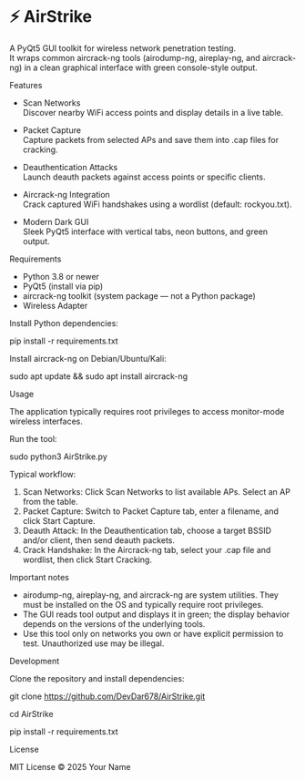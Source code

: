 
# ⚡ AirStrike

A PyQt5 GUI toolkit for wireless network penetration testing.  
It wraps common aircrack-ng tools (airodump-ng, aireplay-ng, and aircrack-ng) in a clean graphical interface with green console-style output.


Features

- Scan Networks  
  Discover nearby WiFi access points and display details in a live table.

- Packet Capture  
  Capture packets from selected APs and save them into .cap files for cracking.

- Deauthentication Attacks  
  Launch deauth packets against access points or specific clients.

- Aircrack-ng Integration  
  Crack captured WiFi handshakes using a wordlist (default: rockyou.txt).

- Modern Dark GUI  
  Sleek PyQt5 interface with vertical tabs, neon buttons, and green output.


Requirements

- Python 3.8 or newer
- PyQt5 (install via pip)
- aircrack-ng toolkit (system package — not a Python package)
- Wireless Adapter

Install Python dependencies:

pip install -r requirements.txt


Install aircrack-ng on Debian/Ubuntu/Kali:

sudo apt update && sudo apt install aircrack-ng


Usage

The application typically requires root privileges to access monitor-mode wireless interfaces.

Run the tool:

sudo python3 AirStrike.py


Typical workflow:

1. Scan Networks: Click Scan Networks to list available APs. Select an AP from the table.  
2. Packet Capture: Switch to Packet Capture tab, enter a filename, and click Start Capture.  
3. Deauth Attack: In the Deauthentication tab, choose a target BSSID and/or client, then send deauth packets.  
4. Crack Handshake: In the Aircrack-ng tab, select your .cap file and wordlist, then click Start Cracking.


Important notes

- airodump-ng, aireplay-ng, and aircrack-ng are system utilities. They must be installed on the OS and typically require root privileges.  
- The GUI reads tool output and displays it in green; the display behavior depends on the versions of the underlying tools.  
- Use this tool only on networks you own or have explicit permission to test. Unauthorized use may be illegal.


Development

Clone the repository and install dependencies:


git clone https://github.com/DevDar678/AirStrike.git

cd AirStrike

pip install -r requirements.txt

License

MIT License © 2025 Your Name
